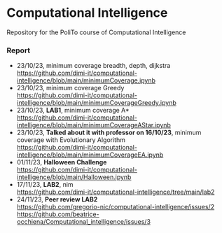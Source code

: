 # Computational Intelligence
Repository for the PoliTo course of Computational Intelligence
### Report
- 23/10/23, minimum coverage breadth, depth, dijkstra <br>
    https://github.com/dimi-it/computational-intelligence/blob/main/minimumCoverage.ipynb
- 23/10/23, minimum coverage Greedy <br>
    https://github.com/dimi-it/computational-intelligence/blob/main/minimumCoverageGreedy.ipynb
- 23/10/23, **LAB1**, minimum coverage A* <br>
    https://github.com/dimi-it/computational-intelligence/blob/main/minimumCoverageAStar.ipynb
- 23/10/23, **Talked about it with professor on 16/10/23**, minimum coverage with Evolutionary Algorithm <br>
    https://github.com/dimi-it/computational-intelligence/blob/main/minimumCoverageEA.ipynb
- 01/11/23, **Halloween Challenge** <br>
    https://github.com/dimi-it/computational-intelligence/blob/main/Halloween.ipynb
- 17/11/23, **LAB2**, nim <br>
    https://github.com/dimi-it/computational-intelligence/tree/main/lab2
- 24/11/23, **Peer review LAB2** <br>
    https://github.com/gregorio-nic/computational-intelligence/issues/2 <br>
    https://github.com/beatrice-occhiena/Computational_intelligence/issues/3